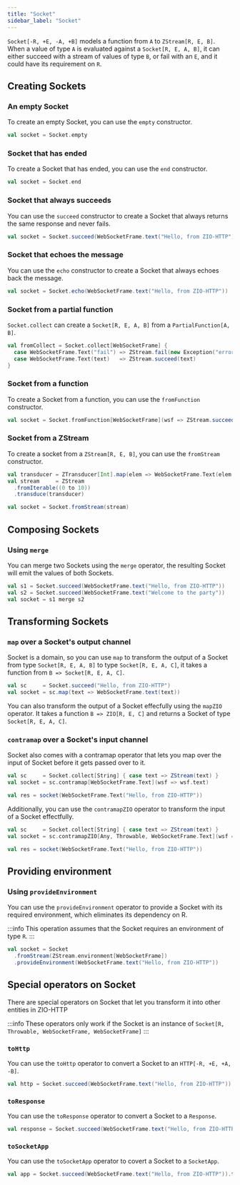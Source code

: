 ```yaml
---
title: "Socket"
sidebar_label: "Socket"
---
```


`Socket[-R, +E, -A, +B]` models a function from `A` to `ZStream[R, E, B]`. When a value of type `A` is evaluated against a `Socket[R, E, A, B]`, it can either succeed with a stream of values of type `B`, or fail with an `E`, and it could have its requirement on `R`.

## Creating Sockets

### An empty Socket

To create an empty Socket, you can use the `empty` constructor.

```scala
val socket = Socket.empty
```

### Socket that has ended

To create a Socket that has ended, you can use the `end` constructor.

```scala
val socket = Socket.end
```

### Socket that always succeeds

You can use the `succeed` constructor to create a Socket that always returns the same response and never fails.

```scala
val socket = Socket.succeed(WebSocketFrame.text("Hello, from ZIO-HTTP"))
```

### Socket that echoes the message

You can use the `echo` constructor to create a Socket that always echoes back the message.

```scala
val socket = Socket.echo(WebSocketFrame.text("Hello, from ZIO-HTTP"))
```

### Socket from a partial function

`Socket.collect` can create a `Socket[R, E, A, B]` from a `PartialFunction[A, B]`.

```scala
val fromCollect = Socket.collect[WebSocketFrame] {
  case WebSocketFrame.Text("fail") => ZStream.fail(new Exception("error"))
  case WebSocketFrame.Text(text)   => ZStream.succeed(text)
}
```

### Socket from a function

To create a Socket from a function, you can use the `fromFunction` constructor.

```scala
val socket = Socket.fromFunction[WebSocketFrame](wsf => ZStream.succeed(wsf))
```

### Socket from a ZStream

To create a socket from a `ZStream[R, E, B]`, you can use the `fromStream` constructor.

```scala
val transducer = ZTransducer[Int].map(elem => WebSocketFrame.Text(elem.toString))
val stream     = ZStream
  .fromIterable((0 to 10))
  .transduce(transducer)

val socket = Socket.fromStream(stream)
```

## Composing Sockets

### Using `merge`

You can merge two Sockets using the `merge` operator, the resulting Socket will emit the values of both Sockets.

```scala
val s1 = Socket.succeed(WebSocketFrame.text("Hello, from ZIO-HTTP"))
val s2 = Socket.succeed(WebSocketFrame.text("Welcome to the party"))
val socket = s1 merge s2
```

## Transforming Sockets

### `map` over a Socket's output channel

Socket is a domain, so you can use `map` to transform the output of a Socket from type `Socket[R, E, A, B]` to type `Socket[R, E, A, C]`, it takes a function from `B => Socket[R, E, A, C]`.

```scala
val sc     = Socket.succeed("Hello, from ZIO-HTTP")
val socket = sc.map(text => WebSocketFrame.text(text))
```

You can also transform the output of a Socket effecfully using the `mapZIO` operator. It takes a function
 `B => ZIO[R, E, C]` and returns a Socket of type `Socket[R, E, A, C]`.

### `contramap` over a Socket's input channel

Socket also comes with a contramap operator that lets you map over the input of Socket before it gets passed over to it.

```scala
val sc     = Socket.collect[String] { case text => ZStream(text) }
val socket = sc.contramap[WebSocketFrame.Text](wsf => wsf.text)

val res = socket(WebSocketFrame.Text("Hello, from ZIO-HTTP"))
```

 Additionally, you can use the `contramapZIO` operator to transform the input of a Socket effectfully.

```scala
val sc     = Socket.collect[String] { case text => ZStream(text) }
val socket = sc.contramapZIO[Any, Throwable, WebSocketFrame.Text](wsf => ZIO(wsf.text))

val res = socket(WebSocketFrame.Text("Hello, from ZIO-HTTP"))
```

## Providing environment

### Using `provideEnvironment`

You can use the `provideEnvironment` operator to provide a Socket with its required environment, which eliminates its dependency on R.

:::info
This operation assumes that the Socket requires an environment of type `R`.
:::

```scala
val socket = Socket
  .fromStream(ZStream.environment[WebSocketFrame])
  .provideEnvironment(WebSocketFrame.text("Hello, from ZIO-HTTP"))
```

## Special operators on Socket

There are special operators on Socket that let you transform it into other entities in ZIO-HTTP

:::info
These operators only work if the Socket is an instance of `Socket[R, Throwable, WebSocketFrame, WebSocketFrame]`
:::

### `toHttp`

You can use the `toHttp` operator to convert a Socket to an `HTTP[-R, +E, +A, -B]`.

```scala
val http = Socket.succeed(WebSocketFrame.text("Hello, from ZIO-HTTP")).toHttp
```

### `toResponse`

You can use the `toResponse` operator to convert a Socket to a `Response`.

```scala
val response = Socket.succeed(WebSocketFrame.text("Hello, from ZIO-HTTP")).toResponse
```

### `toSocketApp`

You can use the `toSocketApp` operator to covert a Socket to a `SocketApp`.

```scala
val app = Socket.succeed(WebSocketFrame.text("Hello, from ZIO-HTTP")).toSocketApp
```
